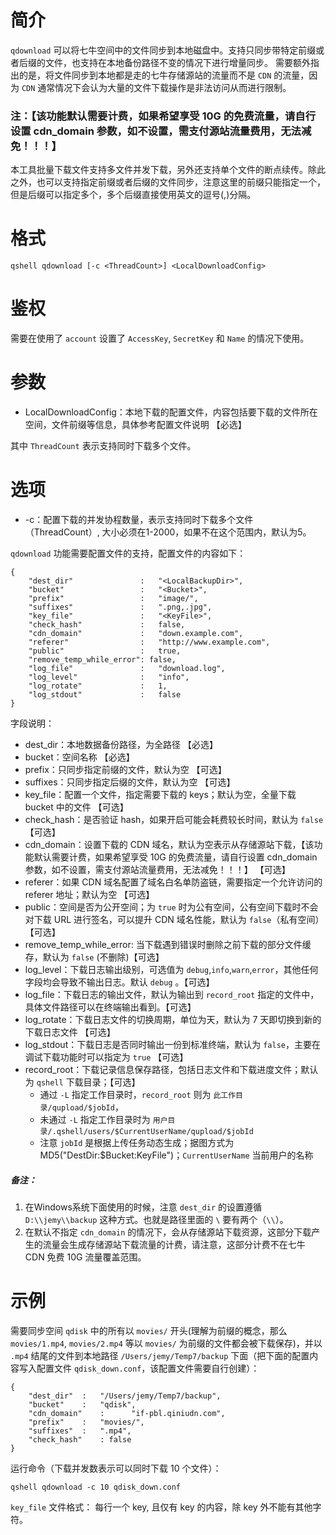 # 简介

`qdownload` 可以将七牛空间中的文件同步到本地磁盘中。支持只同步带特定前缀或者后缀的文件，也支持在本地备份路径不变的情况下进行增量同步。 需要额外指出的是，将文件同步到本地都是走的七牛存储源站的流量而不是 `CDN`
的流量，因为 `CDN` 通常情况下会认为大量的文件下载操作是非法访问从而进行限制。

### 注：【该功能默认需要计费，如果希望享受 10G 的免费流量，请自行设置 cdn_domain 参数，如不设置，需支付源站流量费用，无法减免！！！】

本工具批量下载文件支持多文件并发下载，另外还支持单个文件的断点续传。除此之外，也可以支持指定前缀或者后缀的文件同步，注意这里的前缀只能指定一个，但是后缀可以指定多个，多个后缀直接使用英文的逗号(,)分隔。

# 格式

```
qshell qdownload [-c <ThreadCount>] <LocalDownloadConfig>
```

# 鉴权

需要在使用了 `account` 设置了 `AccessKey`, `SecretKey` 和 `Name` 的情况下使用。

# 参数

- LocalDownloadConfig：本地下载的配置文件，内容包括要下载的文件所在空间，文件前缀等信息，具体参考配置文件说明 【必选】

其中 `ThreadCount` 表示支持同时下载多个文件。

# 选项

- -c：配置下载的并发协程数量，表示支持同时下载多个文件（ThreadCount）, 大小必须在1-2000，如果不在这个范围内，默认为5。

`qdownload` 功能需要配置文件的支持，配置文件的内容如下：

```
{
    "dest_dir"               :   "<LocalBackupDir>",
    "bucket"                 :   "<Bucket>",
    "prefix"                 :   "image/",
    "suffixes"               :   ".png,.jpg",
    "key_file"               :   "<KeyFile>",
    "check_hash"             :   false,
    "cdn_domain"             :   "down.example.com",
    "referer"                :   "http://www.example.com",
    "public"                 :   true,
    "remove_temp_while_error": false,
    "log_file"               :   "download.log",
    "log_level"              :   "info",
    "log_rotate"             :   1,
    "log_stdout"             :   false
}
```

字段说明：

- dest_dir：本地数据备份路径，为全路径 【必选】
- bucket：空间名称 【必选】
- prefix：只同步指定前缀的文件，默认为空 【可选】
- suffixes：只同步指定后缀的文件，默认为空 【可选】
- key_file：配置一个文件，指定需要下载的 keys；默认为空，全量下载 bucket 中的文件 【可选】
- check_hash：是否验证 hash，如果开启可能会耗费较长时间，默认为 `false` 【可选】
- cdn_domain：设置下载的 CDN 域名，默认为空表示从存储源站下载，【该功能默认需要计费，如果希望享受 10G 的免费流量，请自行设置 cdn_domain 参数，如不设置，需支付源站流量费用，无法减免！！！】 【可选】
- referer：如果 CDN 域名配置了域名白名单防盗链，需要指定一个允许访问的 referer 地址；默认为空 【可选】
- public：空间是否为公开空间；为 `true` 时为公有空间，公有空间下载时不会对下载 URL 进行签名，可以提升 CDN 域名性能，默认为 `false`（私有空间）【可选】
- remove_temp_while_error: 当下载遇到错误时删除之前下载的部分文件缓存，默认为 `false` (不删除)【可选】
- log_level：下载日志输出级别，可选值为 `debug`,`info`,`warn`,`error`，其他任何字段均会导致不输出日志。默认 `debug` 。【可选】
- log_file：下载日志的输出文件，默认为输出到 `record_root` 指定的文件中，具体文件路径可以在终端输出看到。【可选】
- log_rotate：下载日志文件的切换周期，单位为天，默认为 7 天即切换到新的下载日志文件 【可选】
- log_stdout：下载日志是否同时输出一份到标准终端，默认为 `false`，主要在调试下载功能时可以指定为 `true` 【可选】
- record_root：下载记录信息保存路径，包括日志文件和下载进度文件；默认为 `qshell` 下载目录；【可选】
    - 通过 `-L` 指定工作目录时，`record_root` 则为 `此工作目录/qupload/$jobId`，
    - 未通过 `-L` 指定工作目录时为 `用户目录/.qshell/users/$CurrentUserName/qupload/$jobId`
    - 注意 `jobId` 是根据上传任务动态生成；据图方式为 MD5("DestDir:$Bucket:KeyFile")；`CurrentUserName` 当前用户的名称

##### 备注：

1. 在Windows系统下面使用的时候，注意 `dest_dir` 的设置遵循 `D:\\jemy\\backup` 这种方式。也就是路径里面的 `\` 要有两个（`\\`）。
2. 在默认不指定 `cdn_domain` 的情况下，会从存储源站下载资源，这部分下载产生的流量会生成存储源站下载流量的计费，请注意，这部分计费不在七牛 CDN 免费 10G 流量覆盖范围。

# 示例

需要同步空间 `qdisk` 中的所有以 `movies/` 开头(理解为前缀的概念，那么 `movies/1.mp4`, `movies/2.mp4` 等以 `movies/` 为前缀的文件都会被下载保存)，并以 `.mp4`
结尾的文件到本地路径 `/Users/jemy/Temp7/backup` 下面（把下面的配置内容写入配置文件 `qdisk_down.conf`，该配置文件需要自行创建）：

```
{
	"dest_dir"	:	"/Users/jemy/Temp7/backup",
	"bucket"	:	"qdisk",
	"cdn_domain"    :      "if-pbl.qiniudn.com",
	"prefix"	:	"movies/",
	"suffixes"	:	".mp4",
	"check_hash"    : false
}
```

运行命令（下载并发数表示可以同时下载 10 个文件）：

```
qshell qdownload -c 10 qdisk_down.conf
```

`key_file` 文件格式： 每行一个 key, 且仅有 key 的内容，除 key 外不能有其他字符。